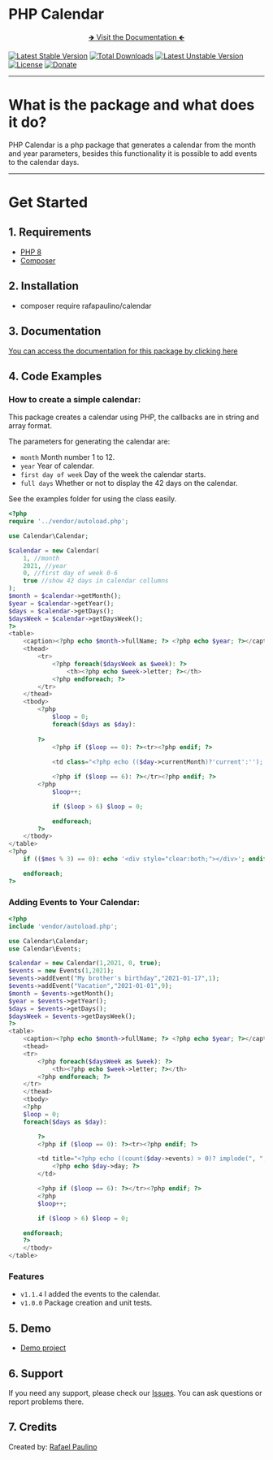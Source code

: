 # PHP Calendar

<div align="center">
    <p align="center">
        <a href="https://php-calendar.docsforge.com/" target="_blank">&#129146; Visit the Documentation &#129144;</a>
    </p>
</div>

[![Latest Stable Version](http://poser.pugx.org/rafapaulino/calendar/v)](https://packagist.org/packages/rafapaulino/calendar) 
[![Total Downloads](http://poser.pugx.org/rafapaulino/calendar/downloads)](https://packagist.org/packages/rafapaulino/calendar) 
[![Latest Unstable Version](http://poser.pugx.org/rafapaulino/calendar/v/unstable)](https://packagist.org/packages/rafapaulino/calendar) 
[![License](http://poser.pugx.org/rafapaulino/calendar/license)](https://packagist.org/packages/rafapaulino/calendar)
[![Donate](https://img.shields.io/badge/Donate-PayPal-green.svg)](https://www.paypal.com/cgi-bin/webscr?cmd=_s-xclick&hosted_button_id=SN4SZRSL5HPZU)

------

# What is the package and what does it do?

PHP Calendar is a php package that generates a calendar from the month and year parameters, besides this functionality it is possible to add events to the calendar days.

---

# Get Started

## 1. Requirements

- [PHP 8](https://www.php.net/releases/8.0/en.php)
- [Composer](https://getcomposer.org/)

## 2. Installation
- composer require rafapaulino/calendar

## 3. Documentation
[You can access the documentation for this package by clicking here](https://php-calendar.docsforge.com/)

## 4. Code Examples

### How to create a simple calendar:

This package creates a calendar using PHP, the callbacks are in string and array format.

The parameters for generating the calendar are:
- `month` Month number 1 to 12.
- `year` Year of calendar.
- `first day of week` Day of the week the calendar starts.
- `full days` Whether or not to display the 42 days on the calendar.

See the examples folder for using the class easily.

```php
<?php
require '../vendor/autoload.php';

use Calendar\Calendar;

$calendar = new Calendar(
    1, //month
    2021, //year
    0, //first day of week 0-6
    true //show 42 days in calendar collumns
);
$month = $calendar->getMonth();
$year = $calendar->getYear();
$days = $calendar->getDays();
$daysWeek = $calendar->getDaysWeek();
?>
<table>
    <caption><?php echo $month->fullName; ?> <?php echo $year; ?></caption>
    <thead>
        <tr>
            <?php foreach($daysWeek as $week): ?>
                <th><?php echo $week->letter; ?></th>
            <?php endforeach; ?>
        </tr>
    </thead>
    <tbody>
        <?php 
            $loop = 0;
            foreach($days as $day):
                
        ?>
            <?php if ($loop == 0): ?><tr><?php endif; ?>
            
            <td class="<?php echo (($day->currentMonth)?'current':''); ?> <?php echo (($day->carbon->isToday() && $day->currentMonth)?'today':''); ?>"><?php echo $day->day; ?></td>

            <?php if ($loop == 6): ?></tr><?php endif; ?> 
        <?php 
            $loop++; 

            if ($loop > 6) $loop = 0;

            endforeach; 
        ?>
    </tbody>
</table>
<?php 
    if (($mes % 3) == 0): echo '<div style="clear:both;"></div>'; endif;

    endforeach; 
?>
```

### Adding Events to Your Calendar:

```php
<?php 
include 'vendor/autoload.php';

use Calendar\Calendar;
use Calendar\Events;

$calendar = new Calendar(1,2021, 0, true);
$events = new Events(1,2021);
$events->addEvent("My brother's birthday","2021-01-17",1);
$events->addEvent("Vacation","2021-01-01",9);
$month = $events->getMonth();
$year = $events->getYear();
$days = $events->getDays();
$daysWeek = $events->getDaysWeek();
?>
<table>
    <caption><?php echo $month->fullName; ?> <?php echo $year; ?></caption>
    <thead>
    <tr>
        <?php foreach($daysWeek as $week): ?>
            <th><?php echo $week->letter; ?></th>
        <?php endforeach; ?>
    </tr>
    </thead>
    <tbody>
    <?php
    $loop = 0;
    foreach($days as $day):

        ?>
        <?php if ($loop == 0): ?><tr><?php endif; ?>

        <td title="<?php echo ((count($day->events) > 0)? implode(", ",$day->events):''); ?>" class="<?php echo (($day->currentMonth)?'current':''); ?> <?php echo (($day->carbon->isToday() && $day->currentMonth)?'today':''); ?> <?php echo ((count($day->events) > 0)? 'events':''); ?>">
            <?php echo $day->day; ?>
        </td>

        <?php if ($loop == 6): ?></tr><?php endif; ?>
        <?php
        $loop++;

        if ($loop > 6) $loop = 0;

    endforeach;
    ?>
    </tbody>
</table>
```

### Features

- `v1.1.4` I added the events to the calendar.
- `v1.0.0` Package creation and unit tests.


## 5. Demo

 - [Demo project](https://projects.rafapaulino.com/php-calendar)

## 6. Support

If you need any support, please check our [Issues](https://github.com/rafapaulino/PHP-Calendar/issues). You can ask questions or report problems there.

## 7. Credits

Created by: [Rafael Paulino](https://github.com/rafapaulino/)